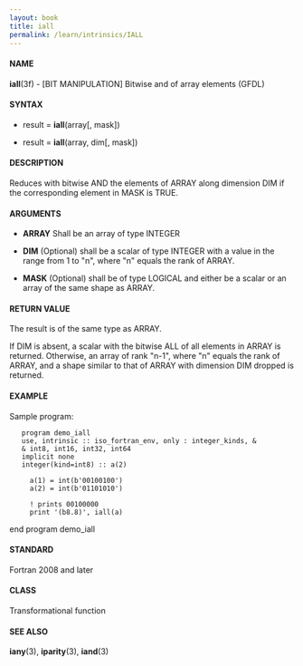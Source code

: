 ```yaml
---
layout: book
title: iall
permalink: /learn/intrinsics/IALL
---
```

#### NAME

__iall__(3f) - \[BIT MANIPULATION\] Bitwise and of array elements
(GFDL)

#### SYNTAX

  - result = __iall__(array\[, mask\])

  - result = __iall__(array, dim\[, mask\])

#### DESCRIPTION

Reduces with bitwise AND the elements of ARRAY along dimension DIM if
the corresponding element in MASK is TRUE.

#### ARGUMENTS

  - __ARRAY__
    Shall be an array of type INTEGER

  - __DIM__
    (Optional) shall be a scalar of type INTEGER with a value in the
    range from 1 to "n", where "n" equals the rank of ARRAY.

  - __MASK__
    (Optional) shall be of type LOGICAL and either be a scalar or an
    array of the same shape as ARRAY.

#### RETURN VALUE

The result is of the same type as ARRAY.

If DIM is absent, a scalar with the bitwise ALL of all elements in ARRAY
is returned. Otherwise, an array of rank "n-1", where "n" equals the
rank of ARRAY, and a shape similar to that of ARRAY with dimension DIM
dropped is returned.

#### EXAMPLE

Sample program:

```
   program demo_iall
   use, intrinsic :: iso_fortran_env, only : integer_kinds, &
   & int8, int16, int32, int64
   implicit none
   integer(kind=int8) :: a(2)

     a(1) = int(b'00100100')
     a(2) = int(b'01101010')

     ! prints 00100000
     print '(b8.8)', iall(a)
```

end program demo\_iall

#### STANDARD

Fortran 2008 and later

#### CLASS

Transformational function

#### SEE ALSO

__iany__(3), __iparity__(3), __iand__(3)

